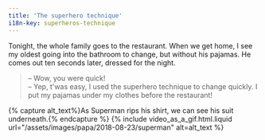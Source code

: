 ```yaml
---
title: 'The superhero technique'
i18n-key: superheros-technique
---
```


Tonight, the whole family goes to the restaurant. When we get home, I see my oldest going into the bathroom to change, but without his pajamas. He comes out ten seconds later, dressed for the night.

<!-- more -->

> – Wow, you were quick!  
> – Yep, t'was easy, I used the superhero technique to change quickly. I put my pajamas under my clothes before the restaurant!

{% capture alt_text%}As Superman rips his shirt, we can see his suit underneath.{% endcapture %}
{% include video_as_a_gif.html.liquid
url="/assets/images/papa/2018-08-23/superman"
alt=alt_text
%}